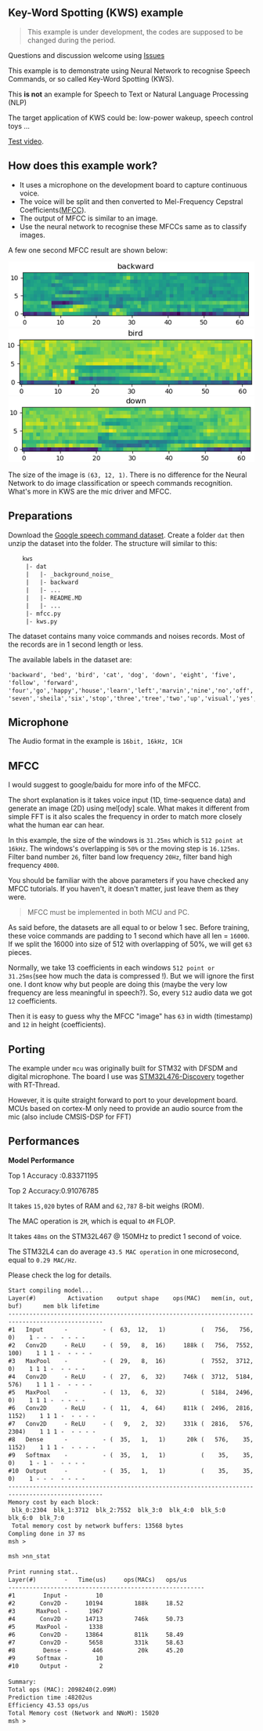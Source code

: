 ## Key-Word Spotting (KWS) example

> This example is under development, the codes are supposed to be changed during the period.

Questions and discussion welcome using [Issues](https://github.com/majianjia/nnom/issues)

This example is to demonstrate using Neural Network to recognise Speech Commands, or so called Key-Word Spotting (KWS).

This **is not** an example for Speech to Text or Natural Language Processing (NLP)

The target application of KWS could be: low-power wakeup, speech control toys ...

[Test video](https://youtu.be/d9zxbZM_4D0). 


## How does this example work?

- It uses a microphone on the development board to capture continuous voice. 
- The voice will be split and then converted to Mel-Frequency Cepstral Coefficients([MFCC](https://en.wikipedia.org/wiki/Mel-frequency_cepstrum)).
- The output of MFCC is similar to an image.
- Use the neural network to recognise these MFCCs same as to classify images. 

A few one second MFCC result are shown below:

![](kws_mfcc_example1.png)
![](kws_mfcc_example2.png)
![](kws_mfcc_example3.png)

The size of the image is `(63, 12, 1)`. 
There is no difference for the Neural Network to do image classification or speech commands recognition. What's more in KWS are the mic driver and MFCC. 

## Preparations

Download the [Google speech command dataset](http://download.tensorflow.org/data/speech_commands_v0.02.tar.gz).
Create a folder `dat` then unzip the dataset into the folder. 
The structure will similar to this:

~~~
    kws
     |- dat
     |   |- _background_noise_
     |   |- backward
     |   |- ...
     |   |- README.MD
     |   |- ...
     |- mfcc.py
     |- kws.py
~~~

The dataset contains many voice commands and noises records. Most of the records are in 1 second length or less. 

The available labels in the dataset are:
~~~
'backward', 'bed', 'bird', 'cat', 'dog', 'down', 'eight', 'five', 'follow', 'forward',
'four','go','happy','house','learn','left','marvin','nine','no','off','on','one','right',
'seven','sheila','six','stop','three','tree','two','up','visual','yes','zero'
~~~

## Microphone

The Audio format in the example is `16bit, 16kHz, 1CH`

## MFCC

I would suggest to google/baidu for more info of the MFCC. 

The short explanation is it takes voice input (1D, time-sequence data) and generate an image (2D) using mel[ody] scale. What makes it different from simple FFT is it also scales the frequency in order to match more closely what the human ear can hear.

In this example, the size of the windows is `31.25ms` which is `512 point at 16kHz`. The windows's overlapping is `50%` or the moving step is `16.125ms`. Filter band number `26`, filter band low frequency `20Hz`, filter band high frequency  `4000`. 

You should be familiar with the above parameters if you have checked any MFCC tutorials. If you haven't, it doesn't matter, just leave them as they were. 

> MFCC must be implemented in both MCU and PC. 

As said before, the datasets are all equal to or below 1 sec. Before training, these voice commands are padding to 1 second which have all len = `16000`. If we split the 16000 into size of 512 with overlapping of 50%, we will get `63` pieces.  

Normally, we take 13 coefficients in each windows `512 point or 31.25ms`(see how much the data is compressed !). But we will ignore the first one. I dont know why but people are doing this (maybe the very low frequency are less meaningful in speech?). So, every `512` audio data we got `12` coefficients.

Then it is easy to guess why the MFCC "image" has `63` in width (timestamp) and `12` in height (coefficients). 


## Porting

The example under `mcu` was originally built for STM32 with DFSDM and digital microphone. The board I use was [STM32L476-Discovery](https://www.st.com/en/evaluation-tools/32l476gdiscovery.html) together with RT-Thread. 

However, it is quite straight forward to port to your development board. 
MCUs based on cortex-M only need to provide an audio source from the mic (also include CMSIS-DSP for FFT)


## Performances

**Model Performance**

Top 1 Accuracy :0.83371195

Top 2 Accuracy:0.91076785

It takes `15,020` bytes of RAM and `62,787` 8-bit weighs (ROM). 

The MAC operation is `2M`, which is equal to `4M` FLOP. 

It takes `48ms` on the STM32L467 @ 150MHz to predict 1 second of voice. 

The STM32L4 can do average `43.5 MAC operation` in one microsecond, equal to `0.29 MAC/Hz`. 

Please check the log for details.


~~~
Start compiling model...
Layer(#)         Activation    output shape    ops(MAC)   mem(in, out, buf)      mem blk lifetime
-------------------------------------------------------------------------------------------------
#1   Input      -          - (  63,  12,   1)          (   756,   756,     0)    1 - - -  - - - - 
#2   Conv2D     - ReLU     - (  59,   8,  16)     188k (   756,  7552,   100)    1 1 1 -  - - - - 
#3   MaxPool    -          - (  29,   8,  16)          (  7552,  3712,     0)    1 1 1 -  - - - - 
#4   Conv2D     - ReLU     - (  27,   6,  32)     746k (  3712,  5184,   576)    1 1 1 -  - - - - 
#5   MaxPool    -          - (  13,   6,  32)          (  5184,  2496,     0)    1 1 1 -  - - - - 
#6   Conv2D     - ReLU     - (  11,   4,  64)     811k (  2496,  2816,  1152)    1 1 1 -  - - - - 
#7   Conv2D     - ReLU     - (   9,   2,  32)     331k (  2816,   576,  2304)    1 1 1 -  - - - - 
#8   Dense      -          - (  35,   1,   1)      20k (   576,    35,  1152)    1 1 1 -  - - - - 
#9   Softmax    -          - (  35,   1,   1)          (    35,    35,     0)    1 - 1 -  - - - - 
#10  Output     -          - (  35,   1,   1)          (    35,    35,     0)    1 - - -  - - - - 
-------------------------------------------------------------------------------------------------
Memory cost by each block:
 blk_0:2304  blk_1:3712  blk_2:7552  blk_3:0  blk_4:0  blk_5:0  blk_6:0  blk_7:0  
 Total memory cost by network buffers: 13568 bytes
Compling done in 37 ms
msh >

~~~

~~~
msh >nn_stat

Print running stat..
Layer(#)        -   Time(us)     ops(MACs)   ops/us 
--------------------------------------------------------
#1        Input -        10                  
#2       Conv2D -     10194         188k     18.52
#3      MaxPool -      1967                  
#4       Conv2D -     14713         746k     50.73
#5      MaxPool -      1338                  
#6       Conv2D -     13864         811k     58.49
#7       Conv2D -      5658         331k     58.63
#8        Dense -       446          20k     45.20
#9      Softmax -        10                  
#10      Output -         2                  

Summary:
Total ops (MAC): 2098240(2.09M)
Prediction time :48202us
Efficiency 43.53 ops/us
Total Memory cost (Network and NNoM): 15020
msh > 
~~~







